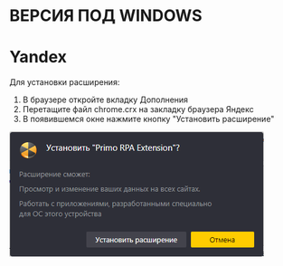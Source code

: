 # ВЕРСИЯ ПОД WINDOWS

# Yandex

Для установки расширения:

1. В браузере откройте вкладку Дополнения
2. Перетащите файл chrome.crx на закладку браузера Яндекс
3. В появившемся окне нажмите кнопку "Установить расширение"

![](../../resources/settings/plugin-install/image-861.png)
